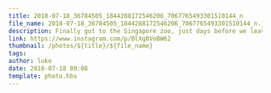 ```yaml
---
title: 2018-07-18_36784505_1844288172546206_7067765493301510144_n
file_name: 2018-07-18_36784505_1844288172546206_7067765493301510144_n.jpg
description: Finally got to the Singapore zoo, just days before we leave!
link: https://www.instagram.com/p/BlXg8VoBW62
thumbnail: /photos/${title}/${file_name}
tags: 
author: luke
date: 2018-07-18 09:08
template: photo.hbs
---
```

